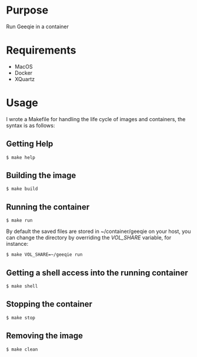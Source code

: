 # Purpose
Run Geeqie in a container

# Requirements
* MacOS
* Docker
* XQuartz

# Usage
I wrote a Makefile for handling the life cycle of images and containers, the
syntax is as follows:

## Getting Help
    $ make help

## Building the image
    $ make build

## Running the container
    $ make run

By default the saved files are stored in ~/container/geeqie on your host, you
can change the directory by overriding the *VOL_SHARE* variable, for
instance:

    $ make VOL_SHARE=~/geeqie run

## Getting a shell access into the running container
    $ make shell

## Stopping the container
    $ make stop

## Removing the image
    $ make clean
